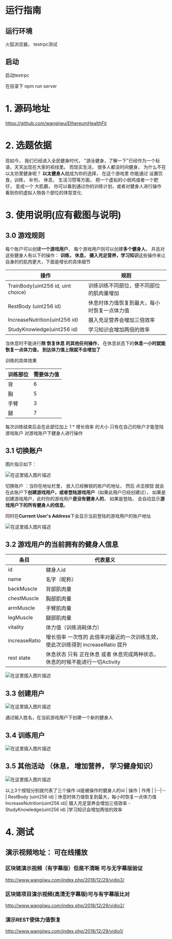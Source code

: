 # 运行指南

## 运行环境

火狐浏览器， testrpc测试


## 启动

启动testrpc

在目录下 npm run server


# 1. 源码地址

https://github.com/wangjiwu/EthereumHealthFit

# 2. 选题依据

现如今， 我们已经进入全民健身时代， "游泳健身，了解一下"已经作为一个标语，天天出现在大家的视线里。
而现实生活， 很多人都没时间健身， 为什么不在以太坊里健身呢？ **以太健身人**就成为你的选择， 在这个游戏里
你能通过 设置饮食，训练， 补剂， 休息， 生活习惯等方面， 把一个虚拟的小弱鸡或者一个肥仔， 变成一个
大肌霸， 你可以看到通过你的训练计划，或者对健身人进行操作 看到你的虚拟人物各个部位的体型变化.


# 3. 使用说明(应有截图与说明)


## 3.0 游戏规则

每个账户可以创建**一个游戏用户**， 每个游戏用户则可以创建**多个健身人**， 并且对这些健身人有以下的操作：
**训练， 休息， 摄入充足营养，学习知识**这些操作来让自身的的肌肉更大，下面是增长的具体细节  

| 操作 |规则  |
|--|--|
|TrainBody(uint256 id, uint choice)| 训练训练不同部位，使不同部位的肌肉量增加|
 RestBody (uint256 id)|休息时体力值恢复到最大，每小时恢复一点体力值 |
IncreaseNutrition(uint256 id)| 摄入充足营养会增加三倍效率 
StudyKnowledge(uint256 id)| 学习知识会增加两倍的效率 


当休息时不能进行**除 恢复休息 的其他任何操作**， 在休息状态下的**休息一小时就能恢复一点体力值， 到达体力值上限就不会增加了**

训练的具体效果 

|训练部位| 需要体力值 |
|--|--|
| 背 | 6 |
| 胸| 5 |
| 手臂 | 3 |
| 腿 |7  |  



每次训练结束后会在此部位加上 1 * 增长倍率 的大小
只有在自己的账户才能登陆游戏账户 对游戏账户下健身人进行操作




## 3.1 切换账户

图片指示如下：  

![在这里插入图片描述](https://img-blog.csdnimg.cn/2018122823202880.png)  

切换账户 ：当你在地址栏里， 放入已经解锁的账户的地址， 然后 点击按钮 就会在此账户下**创建游戏用户，或者登陆游戏用户**（如果此用户已经创建过）， 如果是创建游戏用户，此时你的游戏用户**是没有健身人的**， 如果是登陆， 会自动显示**游戏用户下的所有健身人的信息**。

同时在**Current User's Address**下会显示当前登陆的游戏用户的账户地址  

![在这里插入图片描述](https://img-blog.csdnimg.cn/20181228232718950.png)

## 3.2 游戏用户的当前拥有的健身人信息
|条目|代表意义  |
|--|--|
|id  |健身人id  |
|name  | 名字（昵称） |
|backMuscle  | 背部肌肉量 |
|chestMuscle  |胸部肌肉量  |
|armMuscle  | 手臂肌肉量 |
| legMuscle |腿部肌肉量  |
| vitality |  体力值（训练消耗体力）|
|increaseRatio  | 增长倍率 一次性的 此倍率对最近的一次训练生效， 使此次训练得到 increaseRatio  提升|
| rest state | 休息状态 只有 正在休息 或者 休息完成两种状态， 休息的时候不能进行一切Activity|


![在这里插入图片描述](https://img-blog.csdnimg.cn/20181228235417651.png)  


## 3.3 创建用户
![在这里插入图片描述](https://img-blog.csdnimg.cn/20181228235956796.png) 


通过输入姓名，在当前游戏用户下创建一个新的健身人

## 3.4 训练用户

![在这里插入图片描述](https://img-blog.csdnimg.cn/20181229001721774.png)  


## 3.5 其他活动 （休息， 增加营养， 学习健身知识）

![在这里插入图片描述](https://img-blog.csdnimg.cn/20181229001803384.png)    


以上3个按钮分别就代表了三个操作 
id是被操作的健身人的id
| 操作 | 作用  |
|--|--|
RestBody (uint256 id) | 休息时体力值恢复到最大，每小时恢复一点体力值
 IncreaseNutrition(uint256 id)| 摄入充足营养会增加三倍效率 -
StudyKnowledge(uint256 id) |学习知识会增加两倍的效率



# 4. 测试


## 演示视频地址： 可在线播放

 ### 区块链演示视频（有字幕版）但是不清晰 可与无字幕版验证 

 http://www.wangjiwu.com/index.php/2018/12/29/vidio3/
 
### 区块链项目演示视频(高清无字幕版)可与有字幕版比对
http://www.wangjiwu.com/index.php/2018/12/29/vidio2/

### 演示REST使体力值恢复
 http://www.wangjiwu.com/index.php/2018/12/29/vidio1/
 





















